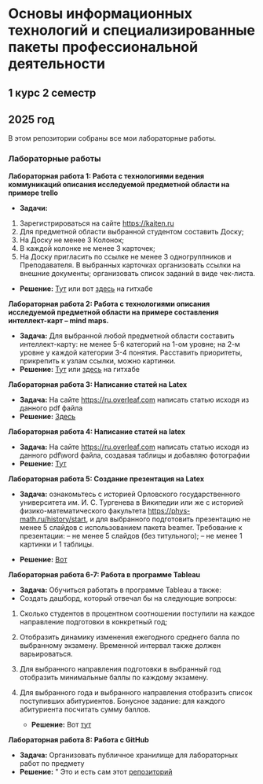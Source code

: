 # Основы информационных технологий и специализированные пакеты профессиональной деятельности
## 1 курс 2 семестр
## 2025 год
В этом репозитории собраны все мои лабораторные работы.

### Лабораторные работы

**Лабораторная работа 1: Работа с технологиями ведения коммуникаций описания исследуемой предметной области на примере trello**
   - **Задачи:**
1. Зарегистрироваться на сайте https://kaiten.ru
2.	Для предметной области выбранной студентом составить Доску;
3.	На Доску не менее 3 Колонок;
4.	В каждой колонке не менее 3 карточек;
5.	На Доску пригласить по ссылке не менее 3 одногруппников и Преподавателя.
 В выбранных карточках организовать ссылки на внешние документы; организовать список заданий в виде чек-листа.

   - **Решение:** [Тут](https://danyaermak08.kaiten.ru/space/554626/boards) или вот [здесь](lab1) на гитхабе

 **Лабораторная работа 2: Работа с технологиями описания исследуемой предметной области на примере составления интеллект-карт – mind maps.**
   - **Задача:** Для выбранной любой предметной области составить интеллект-карту: не менее 5-6 категорий на 1-ом уровне; на 2-м уровне у каждой категории 3-4 понятия. Расставить приоритеты, прикрепить к узлам ссылки, можно картинки.
   - **Решение:** [Тут](https://xmind.ai/share/dnIB6CYX?xid=1PakWAms) или [здесь](lab2) на гитхабе

 **Лабораторная работа 3: Написание статей на Latex**
   - **Задача:** На сайте https://ru.overleaf.com написать статью исходя из данного pdf файла
   - **Решение:** [Здесь](lab3)

 **Лабораторная работа 4: Написание статей на latex**
   - **Задача:** На сайте https://ru.overleaf.com написать статью исходя из данного pdf\word файла, создавая таблицы и добавляю фотографии
   - **Решение:** [Тут](lab4)

 **Лабораторная работа 5: Создание презентация на Latex**
   - **Задача:** ознакомьтесь с историей Орловского
государственного университета им. И. С. Тургенева в Википедии или
же с историей физико-математического факультета
https://phys-math.ru/history/start, и для выбранного подготовить
презентацию не менее 5 слайдов с использованием пакета beamer.
Требование к презентации:
– не менее 5 слайдов (без титульного);
– не менее 1 картинки и 1 таблицы.

   - **Решение:** [Вот](lab5)

 **Лабораторная работа 6-7: Работа в программе Tableau**
   - **Задача:** Обучиться работать в программе Tableau а также:
   - Создать дашборд, который отвечал бы на следующие вопросы:
1. Сколько студентов в процентном соотношении поступили на каждое направление подготовки в конкретный год;
2. Отобразить динамику изменения ежегодного среднего балла по выбранному экзамену. Временной интервал также должен варьироваться.
3. Для выбранного направления подготовки в выбранный год отобразить минимальные баллы по каждому экзамену.
4. Для выбранного года и выбранного направления отобразить список поступивших абитуриентов. Бонусное задание: для каждого абитуриента посчитать сумму баллов.

   - **Решение:** Вот [тут](lab6-7)

 **Лабораторная работа 8: Работа с GitHub**
   - **Задача:** Организовать публичное хранилище для  лабораторных работ по предмету
   - **Решение:** " Это и есть сам этот [репозиторий](https://github.com/DanyaErmak/Labs)

